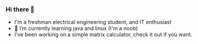 ### Hi there 👋

- I'm a freshman electrical engineering student, and IT enthusiast
- 🌱 I’m currently learning java and linux (I'm a noob)
- I've been working on a simple matrix calculator, check it out if you want.
